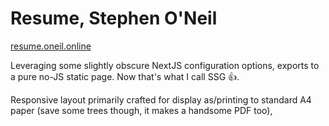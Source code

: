 # Resume, Stephen O'Neil

[resume.oneil.online](https://resume.oneil.online/)

Leveraging some slightly obscure NextJS configuration options, exports to a pure no-JS static page. Now that's what I call SSG :+1:.

Responsive layout primarily crafted for display as/printing to standard A4 paper (save some trees though, it makes a handsome PDF too),
